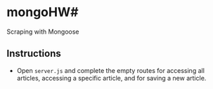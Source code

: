 # mongoHW# 

Scraping with Mongoose

## Instructions

* Open `server.js` and complete the empty routes for accessing all articles, accessing a specific article, and for saving a new article.
